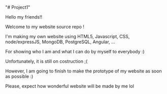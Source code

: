 "# Project1"

Hello my friends!!

Welcome to my website source repo !

I'm making my own website using HTML5, Javascript, CSS, node/expressJS, MongoDB, PostgreSQL, Angular, ...

For showing who I am and what I can do by myself to everybody :)

Unfortunately, it is still on costruction ;(

However, I am going to finish to make the prototype of my website as soon as possible :)

Please, expect how wonderful website will be made by me lol
